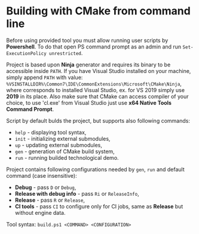 # Building with CMake from command line

Before using provided tool you must allow running user scripts by **Powershell**. To do that open PS command prompt as an admin and run `Set-ExecutionPolicy unrestricted`.

Project is based upon **Ninja** generator and requires its binary to be accessible inside `PATH`. If you have Visual Studio installed on your machine, simply append `PATH` with value:
`%VS`**<VERSION>**`INSTALLDIR%\Common7\IDE\CommonExtensions\Microsoft\CMake\Ninja`, where <VERSION> corresponds to installed Visual Studio, ex. for VS 2019 simply use **2019** in its place.
Also make sure that CMake can access compiler of your choice, to use 'cl.exe' from Visual Studio just use **x64 Native Tools Command Prompt**.

Script by default bulds the project, but supports also following commands:
  - `help` - displaying tool syntax,
  - `init` - initializing external submodules,
  - `up` - updating external submodules,
  - `gen` - generation of CMake build system,
  - `run` - running builded technological demo.

Project contains following configurations needed by `gen`, `run` and default command (case insensitive):
  - **Debug** - pass `D` or `Debug`,
  - **Release with debug info** - pass `Ri` or `ReleaseInfo`,
  - **Release** - pass `R` or `Release`,
  - **CI tools** - pass `CI` to configure only for CI jobs, same as **Release** but without engine data.

Tool syntax:
`build.ps1 <COMMAND> <CONFIGURATION>`